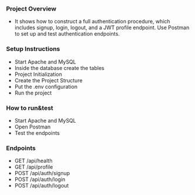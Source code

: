 ### Project Overview
- It shows how to construct a full authentication procedure, which includes signup, login, logout, and a JWT profile endpoint. Use Postman to set up and test authentication endpoints.

### Setup Instructions 
- Start Apache and MySQL
- Inside the database create the tables
- Project Initialization 
- Create the Project Structure
- Put the .env configuration 
- Run the project
  
### How to run&test
- Start Apache and MySQL
- Open Postman
- Test the endpoints

### Endpoints 
- GET /api/health
- GET /api/profile
- POST /api/auth/signup
- POST /api/auth/login
- POST /api/auth/logout
